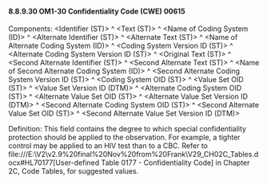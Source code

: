 #### 8.8.9.30 OM1-30 Confidentiality Code (CWE) 00615

Components: &lt;Identifier (ST)> ^ &lt;Text (ST)> ^ &lt;Name of Coding System (ID)> ^ &lt;Alternate Identifier (ST)> ^ &lt;Alternate Text (ST)> ^ &lt;Name of Alternate Coding System (ID)> ^ &lt;Coding System Version ID (ST)> ^ &lt;Alternate Coding System Version ID (ST)> ^ &lt;Original Text (ST)> ^ &lt;Second Alternate Identifier (ST)> ^ &lt;Second Alternate Text (ST)> ^ &lt;Name of Second Alternate Coding System (ID)> ^ &lt;Second Alternate Coding System Version ID (ST)> ^ &lt;Coding System OID (ST)> ^ &lt;Value Set OID (ST)> ^ &lt;Value Set Version ID (DTM)> ^ &lt;Alternate Coding System OID (ST)> ^ &lt;Alternate Value Set OID (ST)> ^ &lt;Alternate Value Set Version ID (DTM)> ^ &lt;Second Alternate Coding System OID (ST)> ^ &lt;Second Alternate Value Set OID (ST)> ^ &lt;Second Alternate Value Set Version ID (DTM)>

Definition: This field contains the degree to which special confidentiality protection should be applied to the observation. For example, a tighter control may be applied to an HIV test than to a CBC. Refer to file:///E:\V2\v2.9%20final%20Nov%20from%20Frank\V29_CH02C_Tables.docx#HL70177[User-defined Table 0177 - Confidentiality Code] in Chapter 2C, Code Tables, for suggested values.
